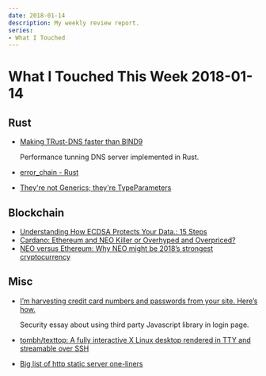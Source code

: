 ```yaml
---
date: 2018-01-14
description: My weekly review report.
series:
- What I Touched
---
```


# What I Touched This Week 2018-01-14


## Rust

* [Making TRust-DNS faster than BIND9](https://bluejekyll.github.io/blog/rust/2017/12/29/making-trust-dns-fast.html)

    Performance tunning DNS server implemented in Rust.

* [error_chain - Rust](https://docs.rs/error-chain/0.11.0/error_chain/)
* [They're not Generics; they're TypeParameters](https://bluejekyll.github.io/blog/rust/2017/08/06/type-parameters.html)

<!--more-->

## Blockchain

* [Understanding How ECDSA Protects Your Data.: 15 Steps](http://www.instructables.com/id/Understanding-how-ECDSA-protects-your-data/)
* [Cardano: Ethereum and NEO Killer or Overhyped and Overpriced?](https://hackernoon.com/cardano-ethereum-and-neo-killer-or-overhyped-and-overpriced-8fcd5f8abcdf)
* [NEO versus Ethereum: Why NEO might be 2018’s strongest cryptocurrency](https://hackernoon.com/neo-versus-ethereum-why-neo-might-be-2018s-strongest-cryptocurrency-79956138bea3)

## Misc

* [I’m harvesting credit card numbers and passwords from your site. Here’s how.](https://hackernoon.com/im-harvesting-credit-card-numbers-and-passwords-from-your-site-here-s-how-9a8cb347c5b5)

    Security essay about using third party Javascript library in login page.

* [tombh/texttop: A fully interactive X Linux desktop rendered in TTY and streamable over SSH](https://github.com/tombh/texttop)
* [Big list of http static server one-liners](https://gist.github.com/willurd/5720255)
